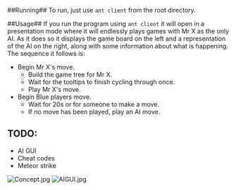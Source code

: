 ##Running##
To run, just use `ant client` from the root directory.

##Usage##
If you run the program using `ant client` it will open in a presentation mode where it will endlessly plays games with Mr X as the only AI. As it does so it displays the game board on the left and a representation of the AI on the right, along with some information about what is happening. The sequence it follows is:

* Begin Mr X's move.
    * Build the game tree for Mr X.
    * Wait for the tooltips to finish cycling through once.
    * Play Mr X's move.
* Begin Blue players move.
    * Wait for 20s or for someone to make a move.
    * If no move has been played, play an AI move.

## TODO: ##

+ AI GUI
+ Cheat codes
+ Meteor strike

![Concept.jpg](https://bitbucket.org/repo/RygA6p/images/12134649-Concept.jpg)
![AIGUI.jpg](https://bitbucket.org/ashestoashes/panda-cwk6/downloads/IMG_20150414_224816.jpg "AI GUI")